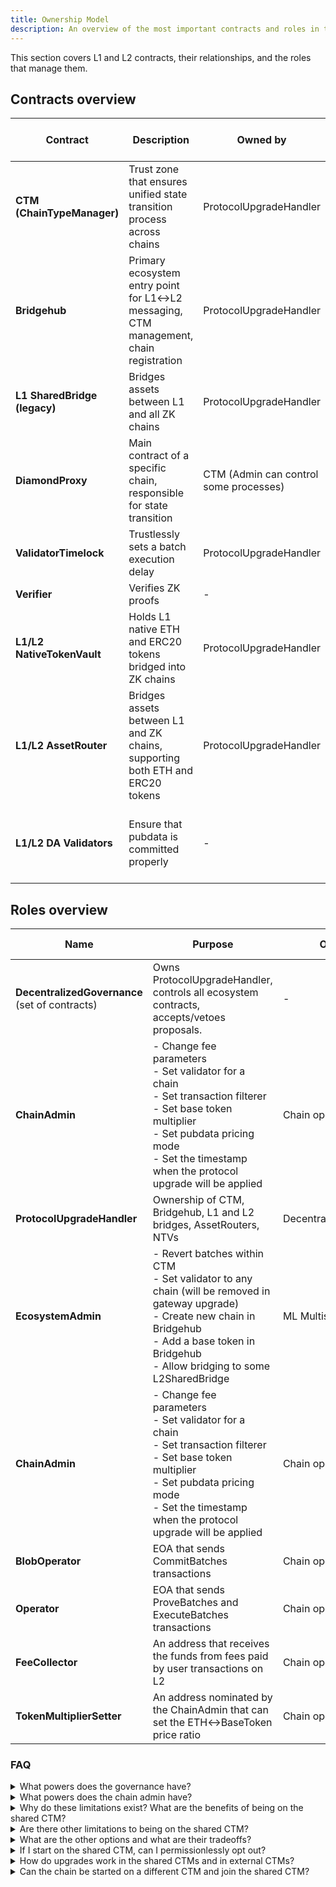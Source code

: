 ```yaml
---
title: Ownership Model
description: An overview of the most important contracts and roles in the ZK Stack ecosystem.
---
```


This section covers L1 and L2 contracts, their relationships, and the roles that manage them.

## Contracts overview

| Contract                     | Description | Owned by | Shared within ecosystem                                         | Source code                                                                                                                                                                                                                                                                                                                                                                      |
|------------------------------| --- | --- |-----------------------------------------------------------------|----------------------------------------------------------------------------------------------------------------------------------------------------------------------------------------------------------------------------------------------------------------------------------------------------------------------------------------------------------------------------------|
| **CTM (ChainTypeManager)**   | Trust zone that ensures unified state transition process across chains | ProtocolUpgradeHandler | Yes, but might have multiple instances with different ownership | [Source](https://github.com/matter-labs/era-contracts/tree/0fcc77c4f49d10efaaba4808b2c9b29a6fbfb232/l1-contracts/contracts/state-transition/ChainTypeManager.sol)                                                                                                                                                                                                                                                        |
| **Bridgehub**                | Primary ecosystem entry point for L1↔L2 messaging, CTM management, chain registration | ProtocolUpgradeHandler | Yes                                                             | [Source](https://github.com/matter-labs/era-contracts/tree/0fcc77c4f49d10efaaba4808b2c9b29a6fbfb232/l1-contracts/contracts/bridgehub/Bridgehub.sol)                                                                                                                                                                                                                                                         |
| **L1 SharedBridge (legacy)** | Bridges assets between L1 and all ZK chains | ProtocolUpgradeHandler | Yes                                                             | [Source](https://github.com/matter-labs/era-contracts/tree/0fcc77c4f49d10efaaba4808b2c9b29a6fbfb232/l1-contracts/contracts/bridge/interfaces/IL1ERC20Bridge.sol)                                                                                                                                                                                                                                            |
| **DiamondProxy**             | Main contract of a specific chain, responsible for state transition | CTM (Admin can control some processes) | No                                                              | [Facets](https://github.com/matter-labs/era-contracts/tree/0fcc77c4f49d10efaaba4808b2c9b29a6fbfb232/l1-contracts/contracts/state-transition/chain-deps/facets)                                                                                                                                                                                                                   |
| **ValidatorTimelock**        | Trustlessly sets a batch execution delay | ProtocolUpgradeHandler | Yes, enforced within CTM                                        | [Source](https://github.com/matter-labs/era-contracts/tree/0fcc77c4f49d10efaaba4808b2c9b29a6fbfb232/l1-contracts/contracts/state-transition/ValidatorTimelock.sol)                                                                                                                                                                                                               |
| **Verifier**                 | Verifies ZK proofs | - | Yes, within CTM                                                 | [Source](https://github.com/matter-labs/era-contracts/tree/0fcc77c4f49d10efaaba4808b2c9b29a6fbfb232/l1-contracts/contracts/state-transition/Verifier.sol)                                                                                                                                                                                                                        |
| **L1/L2 NativeTokenVault**   | Holds L1 native ETH and ERC20 tokens bridged into ZK chains | ProtocolUpgradeHandler | Yes                                                             | [NTV](https://github.com/matter-labs/era-contracts/tree/0fcc77c4f49d10efaaba4808b2c9b29a6fbfb232/l1-contracts/contracts/bridge/ntv)                                                                                                                                                                                                                                                                         |
| **L1/L2 AssetRouter**        | Bridges assets between L1 and ZK chains, supporting both ETH and ERC20 tokens | ProtocolUpgradeHandler | Yes                                                             | [Asset Router](https://github.com/matter-labs/era-contracts/tree/0fcc77c4f49d10efaaba4808b2c9b29a6fbfb232/l1-contracts/contracts/bridge/asset-router)                                                                                                                                                                                                                                                       |
| **L1/L2 DA Validators**      | Ensure that pubdata is committed properly | - | L1: optionally shared, L2: no                                   | [Default L1](https://github.com/matter-labs/era-contracts/tree/0fcc77c4f49d10efaaba4808b2c9b29a6fbfb232/l1-contracts/contracts/state-transition/data-availability)<br/>[3rd Party L1](https://github.com/matter-labs/era-contracts/tree/0fcc77c4f49d10efaaba4808b2c9b29a6fbfb232/da-contracts/contracts/da-layers/)<br/>[L2](https://github.com/matter-labs/era-contracts/tree/0fcc77c4f49d10efaaba4808b2c9b29a6fbfb232/l2-contracts/contracts/data-availability) |

## Roles overview

| Name | Purpose                                                                                                                                                                                                                 | Owned by | Shared | Source code                                                                                                                                                  |
| --- |-------------------------------------------------------------------------------------------------------------------------------------------------------------------------------------------------------------------------| --- | --- |--------------------------------------------------------------------------------------------------------------------------------------------------------------|
| **DecentralizedGovernance** (set of contracts) | Owns ProtocolUpgradeHandler, controls all ecosystem contracts, accepts/vetoes proposals.                                                                                                                                | - | Yes | [Repository](https://github.com/zksync-association/zk-governance/tree/36f7d4e19e586fb539f4c8723e28e52b5864fb8e)                                              |
| **ChainAdmin** | - Change fee parameters<br/>- Set validator for a chain<br/>- Set transaction filterer<br/>- Set base token multiplier<br/>- Set pubdata pricing mode<br/>- Set the timestamp when the protocol upgrade will be applied | Chain operator’s Multisig | No | [Source](https://github.com/matter-labs/era-contracts/blob/0fcc77c4f49d10efaaba4808b2c9b29a6fbfb232/l1-contracts/contracts/governance/ChainAdminOwnable.sol) |
| **ProtocolUpgradeHandler** | Ownership of CTM, Bridgehub, L1 and L2 bridges, AssetRouters, NTVs                                                                                                                                                      | DecentralizedGovernance | Yes | [Source](https://github.com/zksync-association/zk-governance/blob/36f7d4e19e586fb539f4c8723e28e52b5864fb8e/l1-contracts/src/ProtocolUpgradeHandler.sol)      |
| **EcosystemAdmin** | - Revert batches within CTM<br/>- Set validator to any chain (will be removed in gateway upgrade)<br/>- Create new chain in Bridgehub<br/>- Add a base token in Bridgehub<br/>- Allow bridging to some L2SharedBridge   | ML Multisig | Yes | [Source](https://github.com/matter-labs/era-contracts/tree/0fcc77c4f49d10efaaba4808b2c9b29a6fbfb232/l1-contracts/contracts/governance/ChainAdminOwnable.sol) |
| **ChainAdmin** | - Change fee parameters<br/>- Set validator for a chain<br/>- Set transaction filterer<br/>- Set base token multiplier<br/>- Set pubdata pricing mode<br/>- Set the timestamp when the protocol upgrade will be applied | Chain operator’s Multisig | No | [Source](https://github.com/matter-labs/era-contracts/tree/0fcc77c4f49d10efaaba4808b2c9b29a6fbfb232/l1-contracts/contracts/governance/ChainAdminOwnable.sol) |
| **BlobOperator** | EOA that sends CommitBatches transactions                                                                                                                                                                               | Chain operator | No | EOA                                                                                                                                                          |
| **Operator** | EOA that sends ProveBatches and ExecuteBatches transactions                                                                                                                                                             | Chain operator | No | EOA                                                                                                                                                          |
| **FeeCollector** | An address that receives the funds from fees paid by user transactions on L2                                                                                                                                            | Chain operator | No | Not enforced                                                                                                                                                 |
| **TokenMultiplierSetter** | An address nominated by the ChainAdmin that can set the ETH↔BaseToken price ratio                                                                                                                                       | Chain operator | No | EOA                                                                                                                                                          |

### FAQ

<details>
<summary>What powers does the governance have?</summary>

You can verify all of these by looking through the [ChainTypeManager.sol](https://github.com/matter-labs/era-contracts/tree/0fcc77c4f49d10efaaba4808b2c9b29a6fbfb232/l1-contracts/contracts/state-transition/ChainTypeManager.sol)
& [Bridgehub.sol](https://github.com/matter-labs/era-contracts/tree/0fcc77c4f49d10efaaba4808b2c9b29a6fbfb232/l1-contracts/contracts/bridgehub/Bridgehub.sol)
contracts.

- Add/remove a CTM to/from the bridgehub
- Register a new chain to the bridgehub
- For any ZK chain deployed on the bridgehub:
  - Upgrade the new protocol version and deadlines for upgrades
  - Freeze and unfreeze a chain
  - Change fee params
  - Set Validator

</details>

<details>
<summary>What powers does the chain admin have?</summary>

These are deducible from the [Admin facet](https://github.com/matter-labs/era-contracts/blob/0fcc77c4f49d10efaaba4808b2c9b29a6fbfb232/l1-contracts/contracts/state-transition/chain-deps/facets/Admin.sol),
the main ones are:

- change fee params
- set DA validators
- set TransactionFilterer contract on L1
- ETH ↔ CustomBaseToken ratio for L1->L2 transactions
- set pubdata pricing mode (Rollup/Validium)
- set the timestamp when the protocol upgrade will be applied

</details>

<details>
<summary>Why do these limitations exist? What are the benefits of being on the shared CTM?</summary>

By being on the shared CTM, chain operators get the below benefits:

1. Higher level of trust between chains that allows for proof-based interoperability and theoretically for commit- or TEE-based with additional limitations.
2. Security handling in case of critical bugs.
3. Upgrades managed by the CTM owner, (L1 contract upgrades done by owner, server+prover upgrades by the operator)

</details>

<details>
<summary>Are there other limitations to being on the shared CTM?</summary>

Yes. You cannot modify the L2 system contracts and the bootloader, the VM and the circuits. If there is a protocol-level
feature you would want added, it would have to be added to the main repo and included in a protocol release.

</details>

<details>
<summary>What are the other options and what are their tradeoffs?</summary>

1. Launching off the shared bridge as a completely separate fork of the fully open source ZKsync era
2. Launching on the shared bridge using a different CTM (with permission by the governance)

</details>

<details>
<summary>If I start on the shared CTM, can I permissionlessly opt out?</summary>

Currently, no. This feature is on our roadmap

</details>

<details>
<summary>How do upgrades work in the shared CTMs and in external CTMs?</summary>

- In the shared CTM, the upgrades are proposed by the Governance. This also means that their deadlines are enforced by the governance.
- In the separate CTM scenario, the entity controlling the CTM can propose any upgrades they need and enforce any deadlines on them.

</details>

<details>
<summary>Can the chain be started on a different CTM and join the shared CTM?</summary>

Using the standard process - no, because the historical state transitions are not validated, thus there are no guarantees of their correctness.

But it is possible to do via governance voting, which is not a standard procedure and takes some time to do.

</details>
